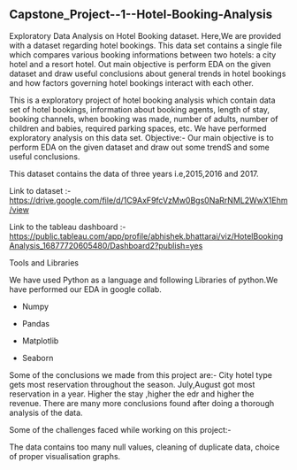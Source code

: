 ## Capstone_Project--1--Hotel-Booking-Analysis
Exploratory Data Analysis on Hotel Booking dataset. Here,We are provided with a dataset regarding hotel bookings. This data set contains a single file which compares various booking informations between two hotels: a city hotel and a resort hotel. Out main objective is perform EDA on the given dataset and draw useful conclusions about general trends in hotel bookings and how factors governing hotel bookings interact with each other.


This is a exploratory project of hotel booking analysis which contain data set of hotel bookings, information about booking agents, length of stay, booking channels, when booking was made, number of adults, number of children and babies, required parking spaces, etc. We have performed exploratory analysis on this data set. Objective:- Our main objective is to perform EDA on the given dataset and draw out some trendS and some useful conclusions.

This dataset contains the data of three years  i.e,2015,2016 and 2017.

Link to dataset :- https://drive.google.com/file/d/1C9AxF9fcVzMw0Bgs0NaRrNML2WwX1Ehm/view


Link to the tableau dashboard :- https://public.tableau.com/app/profile/abhishek.bhattarai/viz/HotelBookingAnalysis_16877720605480/Dashboard2?publish=yes

Tools and Libraries

We have used Python as a language and following Libraries of python.We have performed our EDA in google collab.

* Numpy

* Pandas

* Matplotlib

* Seaborn

Some of the conclusions we made from this project are:- City hotel type gets most reservation throughout the season. July,August got most reservation in a year. Higher the stay ,higher the edr and higher the revenue. There are many more conclusions found after doing a thorough analysis of the data.

Some of the challenges faced while working on this project:-

The data contains too many null values,
cleaning of duplicate data,
choice of proper visualisation graphs.

